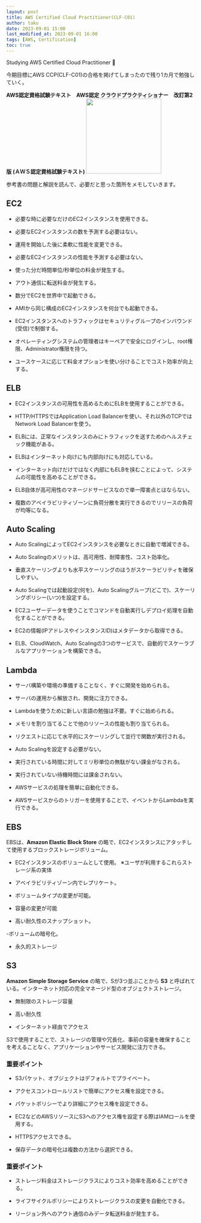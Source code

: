 ```yaml
---
layout: post
title: AWS Certified Cloud Practitioner(CLF-C01) 
author: taku
date: 2023-09-01 15:00
last_modified_at: 2023-09-01 16:00
tags: [AWS, Certification]
toc: true
---
```


Studying AWS Certified Cloud Practitioner 🧰

今期目標にAWS CCP(CLF-C01)の合格を掲げてしまったので残り1カ月で勉強していく。

**AWS認定資格試験テキスト　AWS認定 クラウドプラクティショナー　改訂第2版 (ＡＷＳ認定資格試験テキスト)**
<img src="https://m.media-amazon.com/images/P/B0C73QX2CT.01._SCLZZZZZZZ_SX500_.jpg" width="200px">

参考書の問題と解説を読んで、必要だと思った箇所をメモしていきます。

## EC2

- 必要な時に必要なだけのEC2インスタンスを使用できる。

- 必要なEC2インスタンスの数を予測する必要はない。

- 運用を開始した後に柔軟に性能を変更できる。

- 必要なEC2インスタンスの性能を予測する必要はない。

- 使った分だ時間単位/秒単位の料金が発生する。

- アウト通信に転送料金が発生する。

- 数分でEC2を世界中で起動できる。

- AMIから同じ構成のEC2インスタンスを何台でも起動できる。

- EC2インスタンスへのトラフィックはセキュリティグループのインバウンド(受信)で制御する。

- オペレーティングシステムの管理者はキーペアで安全にログインし、root権限、Administrator権限を持つ。

- ユースケースに応じて料金オプションを使い分けることでコスト効率が向上する。

## ELB

- EC2インスタンスの可用性を高めるためにELBを使用することができる。

- HTTP/HTTPSではApplication Load Balancerを使い、それ以外のTCPではNetwork Load Balancerを使う。

- ELBには、正常なインスタンスのみにトラフィックを送すためのヘルスチェック機能がある。

- ELBはインターネット向けにも内部向けにも対応している。

- インターネット向けだけではなく内部にもELBを挟むことによって、システムの可能性を高めることができる。

- ELB自体が高可用性のマネージドサービスなので単一障害点とはならない。

- 複数のアベイラビリティゾーンに負荷分散を実行できるのでリリースの負荷が均等になる。

## Auto Scaling

- Auto ScalingによってEC2インスタンスを必要なときに自動で増減できる。

- Auto Scalingのメリットは、高可用性、耐障害性、コスト効率化。

- 垂直スケーリングよりも水平スケーリングのほうがスケーラビリティを確保しやすい。

- Auto Scalingでは起動設定(何を)、Auto Scalingグループ(どこで)、スケーリングポリシー(いつ)を設定する。

- EC2ユーザーデータを使うことでコマンドを自動実行しデプロイ処理を自動化することができる。

- EC2の情報(IPアドレスやインスタンスID)はメタデータから取得できる。

- ELB、CloudWatch、Auto Scalingの3つのサービスで、自動的でスケーラブルなアプリケーションを構築できる。

## Lambda

- サーバ構築や環境の準備することなく、すぐに開発を始められる。

- サーバの運用から解放され、開発に注力できる。

- Lambdaを使うために新しい言語の勉強は不要。すぐに始められる。

- メモリを割り当てることで他のリソースの性能も割り当てられる。

- リクエストに応じて水平的にスケーリングして並行で関数が実行される。

- Auto Scalingを設定する必要がない。

- 実行されている時間に対してミリ秒単位の無駄がない課金がなされる。

- 実行されていない待機時間には課金されない。

- AWSサービスの処理を簡単に自動化できる。

- AWSサービスからのトリガーを使用することで、イベントからLambdaを実行できる。

## EBS

EBSは、**Amazon Elastic Block Store** の略で、EC2インスタンスにアタッチして使用するブロックストレージボリューム。

- EC2インスタンスのボリュームとして使用。
※ユーザが利用するこれらストレージ系の実体

- アベイラビリティゾーン内でレプリケート。

- ボリュームタイプの変更が可能。

- 容量の変更が可能

- 高い耐久性のスナップショット。

-ボリュームの暗号化。

- 永久的ストレージ

## S3

**Amazon Simple Storage Service** の略で、Sが3つ並ぶことから **S3** と呼ばれている。インターネット対応の完全マネージド型のオブジェクトストレージ。

- 無制限のストレージ容量

- 高い耐久性

- インターネット経由でアクセス

S3で使用することで、ストレージの管理や冗長化、事前の容量を確保することを考えることなく、アプリケーションやサービス開発に注力できる。

### 重要ポイント

- S3パケット、オブジェクトはデフォルトでプライベート。

- アクセスコントロールリストで簡単にアクセス権を設定できる。

- パケットポリシーでより詳細にアクセス権を設定できる。

- EC2などのAWSリソースにS3へのアクセス権を設定する際はIAMロールを使用する。

- HTTPSアクセスできる。

- 保存データの暗号化は複数の方法から選択できる。

### 重要ポイント

- ストレージ料金はストレージクラスによりコスト効率を高めることができる。

- ライフサイクルポリシーによりストレージクラスの変更を自動化できる。

- リージョン外へのアウト通信のみデータ転送料金が発生する。



